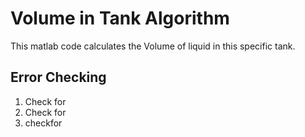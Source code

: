# Volume in Tank Algorithm
This matlab code calculates the Volume of liquid in this specific tank.
## Error Checking
1. Check for 
2. Check for
3. checkfor
